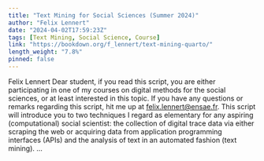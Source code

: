 ```yaml
---
title: "Text Mining for Social Sciences (Summer 2024)"
author: "Felix Lennert"
date: "2024-04-02T17:59:23Z"
tags: [Text Mining, Social Science, Course]
link: "https://bookdown.org/f_lennert/text-mining-quarto/"
length_weight: "7.8%"
pinned: false
---
```


Felix Lennert Dear student, if you read this script, you are either participating in one of my courses on digital methods for the social sciences, or at least interested in this topic. If you have any questions or remarks regarding this script, hit me up at felix.lennert@ensae.fr. This script will introduce you to two techniques I regard as elementary for any aspiring (computational) social scientist: the collection of digital trace data via either scraping the web or acquiring data from application programming interfaces (APIs) and the analysis of text in an automated fashion (text mining). ...
